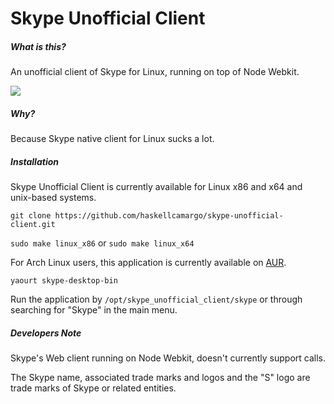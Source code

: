 Skype Unofficial Client
===
##### What is this?

An unofficial client of Skype for Linux, running on top of Node Webkit.

![](https://raw.githubusercontent.com/haskellcamargo/skype-unofficial-client/master/resource/example/demo.png)

##### Why?

Because Skype native client for Linux sucks a lot.

##### Installation

Skype Unofficial Client is currently available for Linux x86 and x64 and
unix-based systems.

`git clone https://github.com/haskellcamargo/skype-unofficial-client.git`

`sudo make linux_x86` or `sudo make linux_x64`

For Arch Linux users, this application is currently available on [AUR](https://aur.archlinux.org/packages/skype-desktop-bin/). 

`yaourt skype-desktop-bin `

Run the application by `/opt/skype_unofficial_client/skype` or through
searching for "Skype" in the main menu.

##### Developers Note

Skype's Web client running on Node Webkit, doesn't currently support calls.

The Skype name, associated trade marks and logos and the "S" logo are trade marks of Skype or related entities.